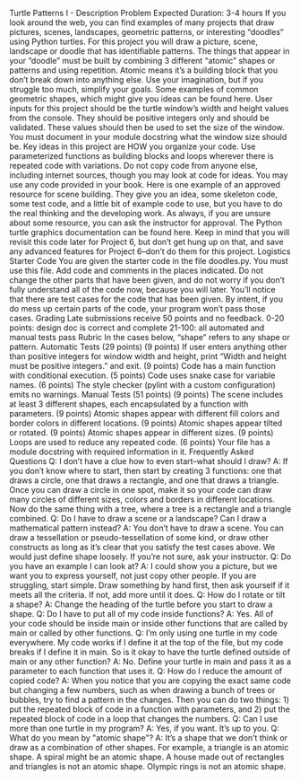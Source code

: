Turtle Patterns I - Description
Problem
Expected Duration: 3-4 hours
If you look around the web, you can find examples of many projects that draw pictures, scenes, landscapes, geometric patterns, or interesting “doodles” using Python turtles. For this project you will draw a picture, scene, landscape or doodle that has identifiable patterns. The things that appear in your “doodle” must be built by combining 3 different “atomic” shapes or patterns and using repetition. Atomic means it’s a building block that you don’t break down into anything else. Use your imagination, but if you struggle too much, simplify your goals. Some examples of common geometric shapes, which might give you ideas can be found here.
User inputs for this project should be the turtle window’s width and height values from the console. They should be positive integers only and should be validated. These values should then be used to set the size of the window. You must document in your module docstring what the window size should be.
Key ideas in this project are HOW you organize your code. Use parameterized functions as building blocks and loops wherever there is repeated code with variations.
Do not copy code from anyone else, including internet sources, though you may look at code for ideas. You may use any code provided in your book. Here is one example of an approved resource for scene building.
They give you an idea, some skeleton code, some test code, and a little bit of example code to use, but you have to do the real thinking and the developing work. As always, if you are unsure about some resource, you can ask the instructor for approval.
The Python turtle graphics documentation can be found here.
Keep in mind that you will revisit this code later for Project 6, but don’t get hung up on that, and save any advanced features for Project 6–don’t do them for this project.
Logistics
Starter Code
You are given the starter code in the file doodles.py. You must use this file. Add code and comments in the places indicated. Do not change the other parts that have been given, and do not worry if you don’t fully understand all of the code now, because you will later. You’ll notice that there are test cases for the code that has been given. By intent, if you do mess up certain parts of the code, your program won’t pass those cases.
Grading
Late submissions receive 50 points and no feedback.
0-20 points: design doc is correct and complete
21-100: all automated and manual tests pass
Rubric
In the cases below, “shape” refers to any shape or pattern.
Automatic Tests (29 points)
(9 points) If user enters anything other than positive integers for window width and height, print “Width and height must be positive integers.” and exit.
(9 points) Code has a main function with conditional execution.
(5 points) Code uses snake case for variable names.
(6 points) The style checker (pylint with a custom configuration) emits no warnings.
Manual Tests (51 points)
(9 points) The scene includes at least 3 different shapes, each encapsulated by a function with parameters.
(9 points) Atomic shapes appear with different fill colors and border colors in different locations.
(9 points) Atomic shapes appear tilted or rotated.
(9 points) Atomic shapes appear in different sizes.
(9 points) Loops are used to reduce any repeated code.
(6 points) Your file has a module docstring with required information in it.
Frequently Asked Questions
Q: I don’t have a clue how to even start–what should I draw?
A: If you don’t know where to start, then start by creating 3 functions: one that draws a circle, one that draws a rectangle, and one that draws a triangle. Once you can draw a circle in one spot, make it so your code can draw many circles of different sizes, colors and borders in different locations. Now do the same thing with a tree, where a tree is a rectangle and a triangle combined.
Q: Do I have to draw a scene or a landscape? Can I draw a mathematical pattern instead?
A: You don’t have to draw a scene. You can draw a tessellation or pseudo-tessellation of some kind, or draw other constructs as long as it’s clear that you satisfy the test cases above. We would just define shape loosely. If you’re not sure, ask your instructor.
Q: Do you have an example I can look at?
A: I could show you a picture, but we want you to express yourself, not just copy other people. If you are struggling, start simple. Draw something by hand first, then ask yourself if it meets all the criteria. If not, add more until it does.
Q: How do I rotate or tilt a shape?
A: Change the heading of the turtle before you start to draw a shape.
Q: Do I have to put all of my code inside functions?
A: Yes. All of your code should be inside main or inside other functions that are called by main or called by other functions.
Q: I’m only using one turtle in my code everywhere. My code works if I define it at the top of the file, but my code breaks if I define it in main. So is it okay to have the turtle defined outside of main or any other function?
A: No. Define your turtle in main and pass it as a parameter to each function that uses it.
Q: How do I reduce the amount of copied code?
A: When you notice that you are copying the exact same code but changing a few numbers, such as when drawing a bunch of trees or bubbles, try to find a pattern in the changes. Then you can do two things: 1) put the repeated block of code in a function with parameters, and 2) put the repeated block of code in a loop that changes the numbers.
Q: Can I use more than one turtle in my program?
A: Yes, if you want. It’s up to you.
Q: What do you mean by "atomic shape"?
A: It’s a shape that we don’t think or draw as a combination of other shapes. For example, a triangle is an atomic shape. A spiral might be an atomic shape. A house made out of rectangles and triangles is not an atomic shape. Olympic rings is not an atomic shape.
